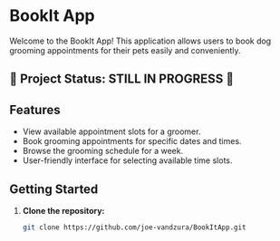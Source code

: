 # BookIt App

Welcome to the BookIt App! This application allows users to book dog grooming appointments for their pets easily and conveniently.

## :construction: Project Status: STILL IN PROGRESS :construction:

## Features

- View available appointment slots for a groomer.
- Book grooming appointments for specific dates and times.
- Browse the grooming schedule for a week.
- User-friendly interface for selecting available time slots.

## Getting Started

1. **Clone the repository:**
   ```bash
   git clone https://github.com/joe-vandzura/BookItApp.git
